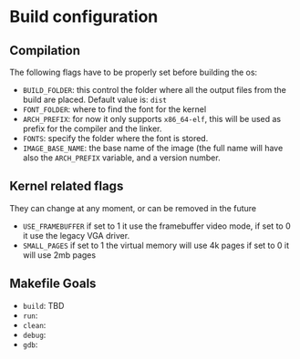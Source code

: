 # Build configuration

## Compilation

The following flags have to be properly set before building the os:

* `BUILD_FOLDER`: this control the folder where all the output files from the build are placed. Default value is: `dist`
* `FONT_FOLDER`: where to find the font for the kernel
* `ARCH_PREFIX`: for now it only supports `x86_64-elf`, this will be used as prefix for the compiler and the linker.
* `FONTS`: specify the folder where the font is stored.
* `IMAGE_BASE_NAME`: the base name of the image (the full name will have also the `ARCH_PREFIX` variable, and a version number.

## Kernel related flags

They can change at any moment, or can be removed in the future

* `USE_FRAMEBUFFER`   if set to 1 it use the framebuffer video mode, if set to 0 it use the legacy VGA driver. 
* `SMALL_PAGES` if set to 1 the virtual memory will use 4k pages if set to 0 it will use 2mb pages 


## Makefile Goals

* `build`: TBD
* `run`: 
* `clean`: 
* `debug`:
* `gdb`: 

